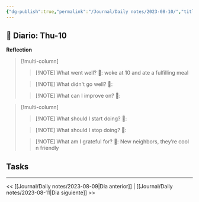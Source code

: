 ```yaml
---
{"dg-publish":true,"permalink":"/Journal/Daily notes/2023-08-10/","title":"2023-08-10","tags":["Daily"],"created":"2023-08-10T11:04:48.413-05:00","updated":"2023-09-08T19:36:26.275-05:00"}
---
```



## 📅 Diario: Thu-10


**Reflection**

> [!multi-column]
> 
> > [!NOTE] What went well?
> > 💭: woke at 10 and ate a fulfilling meal 
> 
> > [!NOTE] What didn't go well?
> > 💭:
> 
> > [!NOTE] What can I improve on?
> > 💭:
> 

> [!multi-column]
> 
> > [!NOTE] What should I start doing?
> > 💭:
> 
> > [!NOTE] What should I stop doing?
> > 💭:
> 
> > [!NOTE] What am I grateful for?
> > 💭: New neighbors, they’re cool n friendly
> 

## Tasks

- - - 

<< [[Journal/Daily notes/2023-08-09\|Dia anterior]] | [[Journal/Daily notes/2023-08-11\|Dia siguiente]] >>
